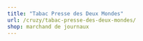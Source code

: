 ```yaml
---
title: "Tabac Presse des Deux Mondes"
url: /cruzy/tabac-presse-des-deux-mondes/
shop: marchand de journaux
---
```

